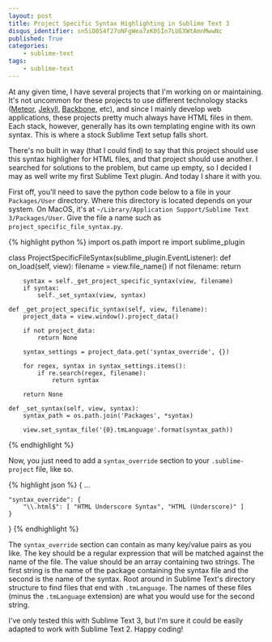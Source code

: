 ```yaml
---
layout: post
title: Project Specific Syntax Highlighting in Sublime Text 3
disqus_identifier: sn5iD8S4f27oNFgWea7xK0SIn7LUEXWtAmnMwwNc
published: True
categories:
    - sublime-text
tags:
    - sublime-text
---
```

At any given time, I have several projects that I'm working on or maintaining. It's not uncommon for these projects to use different technology stacks ([Meteor][meteor], [Jekyll][jekyll], [Backbone][backbone], etc), and since I mainly develop web applications, these projects pretty much always have HTML files in them. Each stack, however, generally has its own templating engine with its own syntax. This is where a stock Sublime Text setup falls short.

There's no built in way (that I could find) to say that this project should use this syntax highligher for HTML files, and that project should use another. I searched for solutions to the problem, but came up empty, so I decided I may as well write my first Sublime Text plugin. And today I share it with you.

First off, you'll need to save the python code below to a file in your `Packages/User` directory. Where this directory is located depends on your system. On MacOS, it's at `~/Library/Application Support/Sublime Text 3/Packages/User`. Give the file a name such as `project_specific_file_syntax.py`.

{% highlight python %}
import os.path
import re
import sublime_plugin

class ProjectSpecificFileSyntax(sublime_plugin.EventListener):
    def on_load(self, view):
        filename = view.file_name()
        if not filename:
            return

        syntax = self._get_project_specific_syntax(view, filename)
        if syntax:
            self._set_syntax(view, syntax)

    def _get_project_specific_syntax(self, view, filename):
        project_data = view.window().project_data()

        if not project_data:
            return None

        syntax_settings = project_data.get('syntax_override', {})

        for regex, syntax in syntax_settings.items():
            if re.search(regex, filename):
                return syntax

        return None

    def _set_syntax(self, view, syntax):
        syntax_path = os.path.join('Packages', *syntax)

        view.set_syntax_file('{0}.tmLanguage'.format(syntax_path))
{% endhighlight %}

Now, you just need to add a `syntax_override` section to your `.sublime-project` file, like so.

{% highlight json %}
{
    ...

    "syntax_override": {
        "\\.html$": [ "HTML Underscore Syntax", "HTML (Underscore)" ]
    }
}
{% endhighlight %}

The `syntax_override` section can contain as many key/value pairs as you like. The key should be a regular expression that will be matched against the name of the file. The value should be an array containing two strings. The first string is the name of the package containing the syntax file and the second is the name of the syntax. Root around in Sublime Text's directory structure to find files that end with `.tmLanguage`. The names of these files (minus the `.tmLanguage` extension) are what you would use for the second string.

I've only tested this with Sublime Text 3, but I'm sure it could be easily adapted to work with Sublime Text 2. Happy coding!


[meteor]: https://www.meteor.com/
[jekyll]: http://jekyllrb.com/
[backbone]: http://backbonejs.org/
